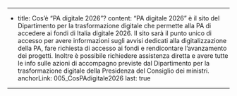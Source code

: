 ---
  - title: Cos’è “PA digitale 2026”?
    content: “PA digitale 2026” è il sito del Dipartimento per la trasformazione digitale che permette alla PA di accedere ai fondi di Italia digitale 2026. Il sito sarà il punto unico di accesso per avere informazioni sugli avvisi dedicati alla digitalizzazione della PA, fare richiesta di accesso ai fondi e rendicontare l’avanzamento dei progetti. Inoltre è possibile richiedere assistenza diretta e avere tutte le info sulle azioni di accompagno previste dal Dipartimento per la trasformazione digitale della Presidenza del Consiglio dei ministri.
    anchorLink: 005_CosPAdigitale2026
    last: true
---